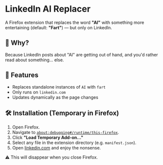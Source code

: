 # LinkedIn AI Replacer

A Firefox extension that replaces the word **"AI"** with something more entertaining (default: **"Fart"**) — but only on LinkedIn.

## 🧠 Why?

Because LinkedIn posts about "AI" are getting out of hand, and you'd rather read about something... else.

## 🚀 Features

- Replaces standalone instances of `AI` with `fart`
- Only runs on `linkedin.com`
- Updates dynamically as the page changes

## 🛠 Installation (Temporary in Firefox)

1. Open Firefox.
2. Navigate to [`about:debugging#/runtime/this-firefox`](about:debugging#/runtime/this-firefox).
3. Click **"Load Temporary Add-on…"**
4. Select any file in the extension directory (e.g. `manifest.json`).
5. Open [linkedin.com](https://linkedin.com) and enjoy the nonsense.

⚠️ This will disappear when you close Firefox.
